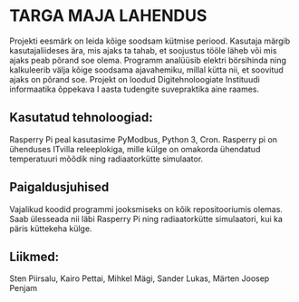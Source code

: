# TARGA MAJA LAHENDUS

Projekti eesmärk on leida kõige soodsam kütmise periood. Kasutaja märgib kasutajaliideses ära, mis ajaks ta tahab, et soojustus tööle läheb või mis ajaks peab põrand soe olema. Programm analüüsib elektri börsihinda ning kalkuleerib välja kõige soodsama ajavahemiku, millal kütta nii, et soovitud ajaks on põrand soe.
Projekt on loodud Digitehnoloogiate Instituudi informaatika õppekava I aasta tudengite suvepraktika aine raames.

## Kasutatud tehnoloogiad:
Rasperry Pi peal kasutasime PyModbus, Python 3, Cron.
Rasperry pi on ühenduses ITvilla releeplokiga, mille külge on omakorda ühendatud temperatuuri mõõdik ning radiaatorkütte simulaator.

## Paigaldusjuhised
Vajalikud koodid programmi jooksmiseks on kõik repositooriumis olemas. Saab ülesseada nii läbi Rasperry Pi ning radiaatorkütte simulaatori, kui ka päris küttekeha külge.

## Liikmed:
Sten Piirsalu,
Kairo Pettai,
Mihkel Mägi,
Sander Lukas,
Märten Joosep Penjam

